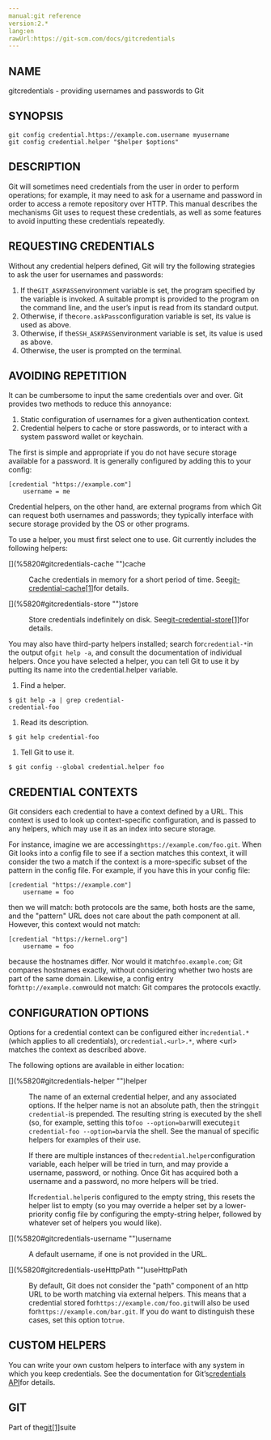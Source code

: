 ```yaml
---
manual:git reference
version:2.*
lang:en
rawUrl:https://git-scm.com/docs/gitcredentials
---
```



## [](%5820#_name "")NAME<a name="_name"></a>


gitcredentials - providing usernames and passwords to Git





## [](%5820#_synopsis "")SYNOPSIS<a name="_synopsis"></a>

```
git config credential.https://example.com.username myusername
git config credential.helper "$helper $options"
```





## [](%5820#_description "")DESCRIPTION<a name="_description"></a>


Git will sometimes need credentials from the user in order to perform operations; for example, it may need to ask for a username and password in order to access a remote repository over HTTP. This manual describes the mechanisms Git uses to request these credentials, as well as some features to avoid inputting these credentials repeatedly.





## [](%5820#_requesting_credentials "")REQUESTING CREDENTIALS<a name="_requesting_credentials"></a>


Without any credential helpers defined, Git will try the following strategies to ask the user for usernames and passwords:



1. If the`GIT_ASKPASS`environment variable is set, the program specified by the variable is invoked. A suitable prompt is provided to the program on the command line, and the user’s input is read from its standard output.
1. Otherwise, if the`core.askPass`configuration variable is set, its value is used as above.
1. Otherwise, if the`SSH_ASKPASS`environment variable is set, its value is used as above.
1. Otherwise, the user is prompted on the terminal.




## [](%5820#_avoiding_repetition "")AVOIDING REPETITION<a name="_avoiding_repetition"></a>


It can be cumbersome to input the same credentials over and over. Git provides two methods to reduce this annoyance:



1. Static configuration of usernames for a given authentication context.
1. Credential helpers to cache or store passwords, or to interact with a system password wallet or keychain.



The first is simple and appropriate if you do not have secure storage available for a password. It is generally configured by adding this to your config:



```
[credential "https://example.com"]
	username = me
```




Credential helpers, on the other hand, are external programs from which Git can request both usernames and passwords; they typically interface with secure storage provided by the OS or other programs.




To use a helper, you must first select one to use. Git currently includes the following helpers:


<dl><dt id='gitcredentials-cache'>[](%5820#gitcredentials-cache "")cache</dt><dd>

Cache credentials in memory for a short period of time. See[git-credential-cache[1]](%5454  "")for details.

</dd><dt id='gitcredentials-store'>[](%5820#gitcredentials-store "")store</dt><dd>

Store credentials indefinitely on disk. See[git-credential-store[1]](%5456  "")for details.

</dd></dl>


You may also have third-party helpers installed; search for`credential-*`in the output of`git help -a`, and consult the documentation of individual helpers. Once you have selected a helper, you can tell Git to use it by putting its name into the credential.helper variable.



1. Find a helper.


```
$ git help -a | grep credential-
credential-foo
```
1. Read its description.


```
$ git help credential-foo
```
1. Tell Git to use it.


```
$ git config --global credential.helper foo
```




## [](%5820#_credential_contexts "")CREDENTIAL CONTEXTS<a name="_credential_contexts"></a>


Git considers each credential to have a context defined by a URL. This context is used to look up context-specific configuration, and is passed to any helpers, which may use it as an index into secure storage.




For instance, imagine we are accessing`https://example.com/foo.git`. When Git looks into a config file to see if a section matches this context, it will consider the two a match if the context is a more-specific subset of the pattern in the config file. For example, if you have this in your config file:



```
[credential "https://example.com"]
	username = foo
```




then we will match: both protocols are the same, both hosts are the same, and the &quot;pattern&quot; URL does not care about the path component at all. However, this context would not match:



```
[credential "https://kernel.org"]
	username = foo
```




because the hostnames differ. Nor would it match`foo.example.com`; Git compares hostnames exactly, without considering whether two hosts are part of the same domain. Likewise, a config entry for`http://example.com`would not match: Git compares the protocols exactly.





## [](%5820#_configuration_options "")CONFIGURATION OPTIONS<a name="_configuration_options"></a>


Options for a credential context can be configured either in`credential.*`(which applies to all credentials), or`credential.<url>.*`, where &lt;url&gt; matches the context as described above.




The following options are available in either location:


<dl><dt id='gitcredentials-helper'>[](%5820#gitcredentials-helper "")helper</dt><dd>

The name of an external credential helper, and any associated options. If the helper name is not an absolute path, then the string`git credential-`is prepended. The resulting string is executed by the shell (so, for example, setting this to`foo --option=bar`will execute`git credential-foo --option=bar`via the shell. See the manual of specific helpers for examples of their use.



If there are multiple instances of the`credential.helper`configuration variable, each helper will be tried in turn, and may provide a username, password, or nothing. Once Git has acquired both a username and a password, no more helpers will be tried.




If`credential.helper`is configured to the empty string, this resets the helper list to empty (so you may override a helper set by a lower-priority config file by configuring the empty-string helper, followed by whatever set of helpers you would like).


</dd><dt id='gitcredentials-username'>[](%5820#gitcredentials-username "")username</dt><dd>

A default username, if one is not provided in the URL.

</dd><dt id='gitcredentials-useHttpPath'>[](%5820#gitcredentials-useHttpPath "")useHttpPath</dt><dd>

By default, Git does not consider the &quot;path&quot; component of an http URL to be worth matching via external helpers. This means that a credential stored for`https://example.com/foo.git`will also be used for`https://example.com/bar.git`. If you do want to distinguish these cases, set this option to`true`.

</dd></dl>



## [](%5820#_custom_helpers "")CUSTOM HELPERS<a name="_custom_helpers"></a>


You can write your own custom helpers to interface with any system in which you keep credentials. See the documentation for Git’s[credentials API](%21512  "")for details.





## [](%5820#_git "")GIT<a name="_git"></a>


Part of the[git[1]](%2248  "")suite





